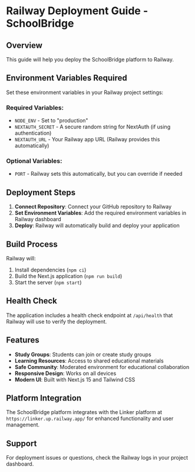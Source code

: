 # Railway Deployment Guide - SchoolBridge

## Overview
This guide will help you deploy the SchoolBridge platform to Railway.

## Environment Variables Required

Set these environment variables in your Railway project settings:

### Required Variables:
- `NODE_ENV` - Set to "production"
- `NEXTAUTH_SECRET` - A secure random string for NextAuth (if using authentication)
- `NEXTAUTH_URL` - Your Railway app URL (Railway provides this automatically)

### Optional Variables:
- `PORT` - Railway sets this automatically, but you can override if needed

## Deployment Steps

1. **Connect Repository**: Connect your GitHub repository to Railway
2. **Set Environment Variables**: Add the required environment variables in Railway dashboard
3. **Deploy**: Railway will automatically build and deploy your application

## Build Process

Railway will:
1. Install dependencies (`npm ci`)
2. Build the Next.js application (`npm run build`)
3. Start the server (`npm start`)

## Health Check

The application includes a health check endpoint at `/api/health` that Railway will use to verify the deployment.

## Features

- **Study Groups**: Students can join or create study groups
- **Learning Resources**: Access to shared educational materials
- **Safe Community**: Moderated environment for educational collaboration
- **Responsive Design**: Works on all devices
- **Modern UI**: Built with Next.js 15 and Tailwind CSS

## Platform Integration

The SchoolBridge platform integrates with the Linker platform at `https://linker.up.railway.app/` for enhanced functionality and user management.

## Support

For deployment issues or questions, check the Railway logs in your project dashboard.
